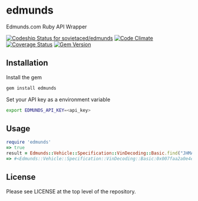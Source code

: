 # edmunds 
Edmunds.com Ruby API Wrapper 

[![Codeship Status for sovietaced/edmunds](https://codeship.io/projects/d03c61a0-a2bc-0132-516c-0e0102967270/status)](https://codeship.io/projects/65819)
[![Code Climate](https://codeclimate.com/github/Sovietaced/edmunds/badges/gpa.svg)](https://codeclimate.com/github/Sovietaced/edmunds)
[![Coverage Status](https://coveralls.io/repos/Sovietaced/edmunds/badge.svg?branch=master)](https://coveralls.io/r/Sovietaced/edmunds?branch=master)
[![Gem Version](https://badge.fury.io/rb/edmunds.svg)](http://badge.fury.io/rb/edmunds)
## Installation
Install the gem
```bash
gem install edmunds
```
Set your API key as a environment variable
```bash
export EDMUNDS_API_KEY=<api_key>
```

## Usage
```ruby
require 'edmunds'
=> true
result = Edmunds::Vehicle::Specification::VinDecoding::Basic.find("JHMAP11461T005905")
=> #<Edmunds::Vehicle::Specification::VinDecoding::Basic:0x007faa2a0e4e40 @make="Honda", @model="S2000", @year=2001>

```
## License

Please see LICENSE at the top level of the repository.
